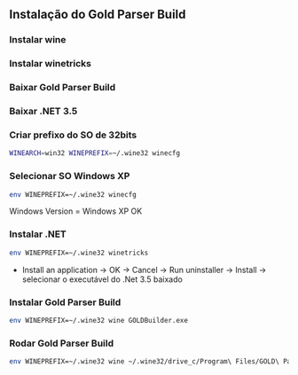 ## Instalação do Gold Parser Build
### Instalar wine
### Instalar winetricks
### Baixar Gold Parser Build
### Baixar .NET 3.5
### Criar prefixo do SO de 32bits
  ``` bash
WINEARCH=win32 WINEPREFIX=~/.wine32 winecfg
```
### Selecionar SO Windows XP
  ``` bash
env WINEPREFIX=~/.wine32 winecfg
```
  Windows Version = Windows XP
  OK
### Instalar .NET
``` bash
env WINEPREFIX=~/.wine32 winetricks
```
 - Install an application -> OK -> Cancel -> Run uninstaller -> Install -> selecionar o executável do .Net 3.5 baixado

### Instalar Gold Parser Build
```bash
env WINEPREFIX=~/.wine32 wine GOLDBuilder.exe
```
### Rodar Gold Parser Build
```bash
env WINEPREFIX=~/.wine32 wine ~/.wine32/drive_c/Program\ Files/GOLD\ Parser\ Builder/GOLDBuilder.exe
```